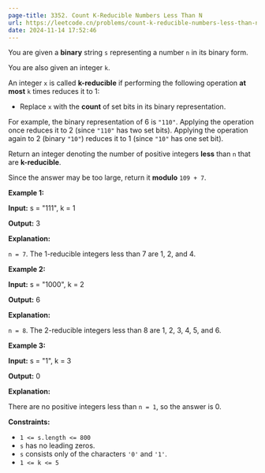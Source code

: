 ```yaml
---
page-title: 3352. Count K-Reducible Numbers Less Than N
url: https://leetcode.cn/problems/count-k-reducible-numbers-less-than-n/description/
date: 2024-11-14 17:52:46
---
```

You are given a **binary** string `s` representing a number `n` in its binary form.

You are also given an integer `k`.

An integer `x` is called **k-reducible** if performing the following operation **at most** `k` times reduces it to 1:

-   Replace `x` with the **count** of set bits in its binary representation.

For example, the binary representation of 6 is `"110"`. Applying the operation once reduces it to 2 (since `"110"` has two set bits). Applying the operation again to 2 (binary `"10"`) reduces it to 1 (since `"10"` has one set bit).

Return an integer denoting the number of positive integers **less** than `n` that are **k-reducible**.

Since the answer may be too large, return it **modulo** `109 + 7`.

**Example 1:**

**Input:** s = "111", k = 1

**Output:** 3

**Explanation:**

`n = 7`. The 1-reducible integers less than 7 are 1, 2, and 4.

**Example 2:**

**Input:** s = "1000", k = 2

**Output:** 6

**Explanation:**

`n = 8`. The 2-reducible integers less than 8 are 1, 2, 3, 4, 5, and 6.

**Example 3:**

**Input:** s = "1", k = 3

**Output:** 0

**Explanation:**

There are no positive integers less than `n = 1`, so the answer is 0.

**Constraints:**

-   `1 <= s.length <= 800`
-   `s` has no leading zeros.
-   `s` consists only of the characters `'0'` and `'1'`.
-   `1 <= k <= 5`